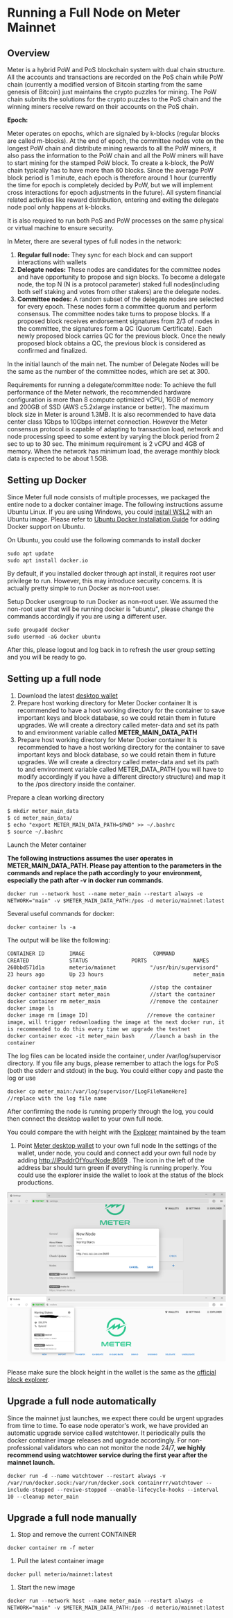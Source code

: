 # Running a Full Node on Meter Mainnet

## Overview

Meter is a hybrid PoW and PoS blockchain system with dual chain structure. All the accounts and transactions are recorded on the PoS chain while PoW chain \(currently a modified version of Bitcoin starting from the same genesis of Bitcoin\) just maintains the crypto puzzles for mining. The PoW chain submits the solutions for the crypto puzzles to the PoS chain and the winning miners receive reward on their accounts on the PoS chain.

**Epoch:** 

Meter operates on epochs, which are signaled by k-blocks \(regular blocks are called m-blocks\). At the end of epoch, the committee nodes vote on the longest PoW chain and distribute mining rewards to all the PoW miners, it also pass the information to the PoW chain and all the PoW miners will have to start mining for the stamped PoW block. To create a k-block, the PoW chain typically has to have more than 60 blocks. Since the average PoW block period is 1 minute, each epoch is therefore around 1 hour \(currently the time for epoch is completely decided by PoW, but we will implement cross interactions for epoch adjustments in the future\). All system financial related activities like reward distribution, entering and exiting the delegate node pool only happens at k-blocks.

It is also required to run both PoS and PoW processes on the same physical or virtual machine to ensure security.

In Meter, there are several types of full nodes in the network:

1. **Regular full node:** They sync for each block and can support interactions with wallets
2. **Delegate nodes:** These nodes are candidates for the committee nodes and have opportunity to propose and sign blocks. To become a delegate node, the top N \(N is a protocol parameter\) staked full nodes\(including both self staking and votes from other stakers\) are the delegate nodes.
3. **Committee nodes:** A random subset of the delegate nodes are selected for every epoch. These nodes form a committee quorum and perform consensus. The committee nodes take turns to propose blocks. If a proposed block receives endorsement signatures from 2/3 of nodes in the committee, the signatures form a QC \(Quorum Certificate\). Each newly proposed block carries QC for the previous block. Once the newly proposed block obtains a QC, the previous block is considered as confirmed and finalized.

In the initial launch of the main net. The number of Delegate Nodes will be the same as the number of the committee nodes, which are set at 300. 

Requirements for running a delegate/committee node: To achieve the full performance of the Meter network, the recommended hardware configuration is more than 8 compute optimized vCPU, 16GB of memory and 200GB of SSD \(AWS c5.2xlarge instance or better\). The maximum block size in Meter is around 1.3MB. It is also recommended to have data center class 1Gbps to 10Gbps internet connection. However the Meter consensus protocol is capable of adapting to transaction load, network and node processing speed to some extent by varying the block period from 2 sec to up to 30 sec. The minimum requirement is 2 vCPU and 4GB of memory. When the network has minimum load, the average monthly block data is expected to be about 1.5GB.

## Setting up Docker

Since Meter full node consists of multiple processes, we packaged the entire node to a docker container image. The following instructions assume Ubuntu Linux.  If you are using Windows, you could [install WSL2](https://docs.microsoft.com/en-us/windows/wsl/install-win10) with an Ubuntu image. Please refer to [Ubuntu Docker Installation Guide](https://phoenixnap.com/kb/how-to-install-docker-on-ubuntu-18-04) for adding Docker support on Ubuntu. 

On Ubuntu, you could use the following commands to install docker

```text
sudo apt update
sudo apt install docker.io
```

By default, if you installed docker through apt install, it requires root user privilege to run. However, this may introduce security concerns. It is actually pretty simple to run Docker as non-root user.

Setup Docker usergroup to run Docker as non-root user. We assumed the non-root user that will be running docker is "ubuntu", please change the commands accordingly if you are using a different user.

```text
sudo groupadd docker
sudo usermod -aG docker ubuntu
```

After this, please logout and log back in to refresh the user group setting and you will be ready to go.

## Setting up a full node

1. Download the latest [desktop wallet](https://www.meter.io/wallets/)
2. Prepare host working directory for Meter Docker container It is recommended to have a host working directory for the container to save important keys and block database, so we could retain them in future upgrades. We will create a directory called meter-data and set its path to and environment variable called **METER\_MAIN\_DATA\_PATH** 
3. Prepare host working directory for Meter Docker container It is recommended to have a host working directory for the container to save important keys and block database, so we could retain them in future upgrades. We will create a directory called meter-data and set its path to and environment variable called METER\_DATA\_PATH \(you will have to modify accordingly if you have a different directory structure\) and map it to the /pos directory inside the container.

Prepare a clean working directory

```text
$ mkdir meter_main_data
$ cd meter_main_data/
$ echo "export METER_MAIN_DATA_PATH=$PWD" >> ~/.bashrc
$ source ~/.bashrc
```

Launch the Meter container

**The following instructions assumes the user operates in METER\_MAIN\_DATA\_PATH. Please pay attention to the parameters in the commands and replace the path accordingly to your environment, especially the path after -v in docker run commands**.

```text
docker run --network host --name meter_main --restart always -e NETWORK="main" -v $METER_MAIN_DATA_PATH:/pos -d meterio/mainnet:latest
```

Several useful commands for docker:

```text
docker container ls -a
```

The output will be like the following:

```text
CONTAINER ID        IMAGE                      COMMAND                  CREATED             STATUS              PORTS               NAMES
260bbd571d1a        meterio/mainnet           "/usr/bin/supervisord"   23 hours ago        Up 23 hours                             meter_main
```

```text
docker container stop meter_main              //stop the container
docker container start meter_main             //start the container
docker container rm meter_main                //remove the container
docker image ls
docker image rm [image ID]                   //remove the container image, will trigger redownloading the image at the next docker run, it is recommended to do this every time we upgrade the testnet
docker container exec -it meter_main bash     //launch a bash in the container
```

The log files can be located inside the container, under /var/log/supervisor directory. If you file any bugs, please remember to attach the logs for PoS \(both the stderr and stdout\) in the bug. You could either copy and paste the log or use

```text
docker cp meter_main:/var/log/supervisor/[LogFileNameHere]     //replace with the log file name
```

After confirming the node is running properly through the log, you could then connect the desktop wallet to your own full node.

You could compare the with height with the [Explorer](http://scan.meter.io/) maintained by the team

1. Point [Meter desktop wallet](https://meter.io/wallets) to your own full node In the settings of the wallet, under node, you could and connect add your own full node by adding [http://IPaddrOfYourNode:8669](http://ipaddrofyournode:8669/) . The icon in the left of the address bar should turn green if everything is running properly. You could use the explorer inside the wallet to look at the status of the block productions. 

[![Adding Your Node in Wallet Settings](https://github.com/meterio/mainnet_docs/raw/master/addnode.png)](https://github.com/meterio/mainnet_docs/blob/master/addnode.png) [![Connecting to Your Node](https://github.com/meterio/mainnet_docs/raw/master/connectnode.png)](https://github.com/meterio/mainnet_docs/blob/master/connectnode.png)

Please make sure the block height in the wallet is the same as the [official block explorer](https://scan.meter.io).

## Upgrade a full node automatically

Since the mainnet just launches, we expect there could be urgent upgrades from time to time.  To ease node operator's work, we have provided an automatic upgrade service called watchtower.  It periodically pulls the docker container image releases and upgrade accordingly.  For non-professional validators who can not monitor the node 24/7, **we highly recommend using watchtower service during the first year after the mainnet launch.**  

```text
docker run -d --name watchtower --restart always -v /var/run/docker.sock:/var/run/docker.sock containrrr/watchtower --include-stopped --revive-stopped --enable-lifecycle-hooks --interval 10 --cleanup meter_main
```

## Upgrade a full node manually

1. Stop and remove the current CONTAINER

```text
docker container rm -f meter
```

1. Pull the latest container image

```text
docker pull meterio/mainnet:latest
```

1. Start the new image

```text
docker run --network host --name meter_main --restart always -e NETWORK="main" -v $METER_MAIN_DATA_PATH:/pos -d meterio/mainnet:latest
```

